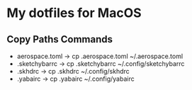 # My dotfiles for MacOS

## Copy Paths Commands
- aerospace.toml -> cp .aerospace.toml ~/.aerospace.toml
- .sketchybarrc -> cp .sketchybarrc ~/.config/sketchybarrc
- .skhdrc -> cp .skhdrc ~/.config/skhdrc
- .yabairc -> cp .yabairc ~/.config/yabairc
